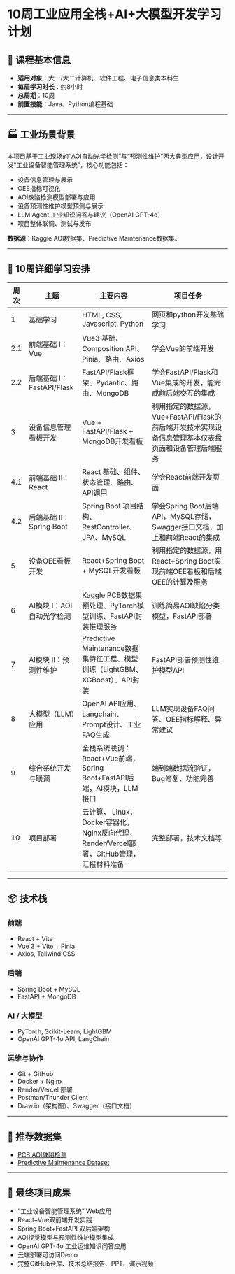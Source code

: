 # 10周工业应用全栈+AI+大模型开发学习计划

## 📌 课程基本信息

- **适用对象**：大一/大二计算机、软件工程、电子信息类本科生
- **每周学习时长**：约8小时
- **总周期**：10周
- **前置技能**：Java、Python编程基础

---

## 🏭 工业场景背景

本项目基于工业现场的“AOI自动光学检测”与“预测性维护”两大典型应用，设计开发“工业设备智能管理系统”，核心功能包括：

- 设备信息管理与展示
- OEE指标可视化
- AOI缺陷检测模型部署与应用
- 设备预测性维护模型预测与展示
- LLM Agent 工业知识问答与建议（OpenAI GPT-4o）
- 项目整体联调、测试与发布

**数据源**：Kaggle AOI数据集、Predictive Maintenance数据集。

---

## 📅 10周详细学习安排

| 周次 | 主题 | 主要内容 | 项目任务 |
|------|------|---------|-----------|
| 1 | 基础学习 | HTML, CSS, Javascript, Python | 网页和python开发基础学习 | 学会网页开发和Python开发 |
| 2.1 | 前端基础 I：Vue | Vue3 基础、Composition API、Pinia、路由、Axios | 学会Vue的前端开发 |
| 2.2 | 后端基础 I：FastAPI/Flask | FastAPI/Flask框架、Pydantic、路由、MongoDB | 学会FastAPI/Flask和Vue集成的开发，能完成前后端交互的集成 |
| 3 | 设备信息管理看板开发 |Vue + FastAPI/Flask + MongoDB开发看板 | 利用指定的数据源，Vue+FastAPI/Flask的前后端开发技术实现设备信息管理基本仪表盘页面和设备管理后端服务 |
| 4.1 | 前端基础 II：React | React 基础、组件、状态管理、路由、API调用 | 学会React前端开发页面 |
| 4.2 | 后端基础 II：Spring Boot | Spring Boot 项目结构、RestController、JPA、MySQL | 学会Spring Boot后端API，MySQL存储，Swagger接口文档，加上和前端React的集成 |
| 5 | 设备OEE看板开发 | React+Spring Boot + MySQL开发看板 | 利用指定的数据源，用React+Spring Boot实现前端OEE看板和后端OEE的计算及服务 |
| 6 | AI模块 I：AOI自动光学检测 | Kaggle PCB数据集预处理、PyTorch模型训练、FastAPI封装推理服务 | 训练简易AOI缺陷分类模型，FastAPI部署 |
| 7 | AI模块 II：预测性维护 | Predictive Maintenance数据集特征工程、模型训练（LightGBM、XGBoost）、API封装 | FastAPI部署预测性维护模型API |
| 8 | 大模型（LLM）应用 | OpenAI API应用、Langchain、Prompt设计、工业FAQ生成 | LLM实现设备FAQ问答、OEE指标解释、异常建议 |
| 9 | 综合系统开发与联调 | 全栈系统联调：React+Vue前端，Spring Boot+FastAPI后端，AI模块，LLM接口 | 端到端数据流验证，Bug修复，功能完善 |
| 10 | 项目部署 |云计算， Linux，Docker容器化，Nginx反向代理，Render/Vercel部署，GitHub管理，汇报材料准备 | 完整部署，技术文档等 |

---

## 📦 技术栈

### 前端
- React + Vite
- Vue 3 + Vite + Pinia
- Axios, Tailwind CSS

### 后端
- Spring Boot + MySQL
- FastAPI + MongoDB

### AI / 大模型
- PyTorch, Scikit-Learn, LightGBM
- OpenAI GPT-4o API, LangChain

### 运维与协作
- Git + GitHub
- Docker + Nginx
- Render/Vercel 部署
- Postman/Thunder Client
- Draw.io（架构图）、Swagger（接口文档）

---

## 📂 推荐数据集

- [PCB AOI缺陷检测](https://www.kaggle.com/datasets/khalid55/pcb-defects-dataset)
- [Predictive Maintenance Dataset](https://www.kaggle.com/datasets/shubhendra7/predictive-maintenance-dataset)

---

## 🎯 最终项目成果

- “工业设备智能管理系统” Web应用
- React+Vue双前端开发实践
- Spring Boot+FastAPI 双后端架构
- AOI视觉模型与预测性维护模型集成
- OpenAI GPT-4o 工业运维知识问答应用
- 云端部署可访问Demo
- 完整GitHub仓库、技术总结报告、PPT、演示视频

